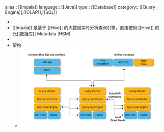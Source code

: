 alias:: [[Impala]]
language:: [[Java]]
type:: [[Database]]
category:: [[Query Engine]],[[OLAP]],[[SQL]]

-
- [[Impala]] 是基于 [[Hive]] 的大数据实时分析查询引擎，直接使用 [[Hive]] 的元[[数据库]] Metadata (HSM)
-
- 架构
	- ![image.png](../assets/image_1653288670109_0.png)